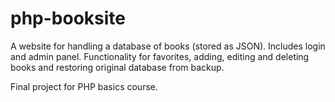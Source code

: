 # php-booksite

A website for handling a database of books (stored as JSON). Includes login and admin panel. Functionality for favorites, adding, editing and deleting books and restoring original database from backup.

Final project for PHP basics course.
